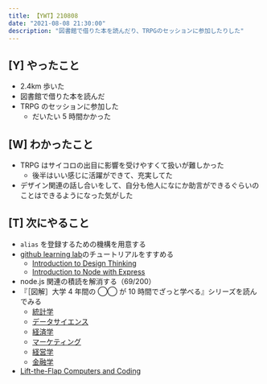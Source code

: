 ```yaml
---
title: 【YWT】210808
date: "2021-08-08 21:30:00"
description: "図書館で借りた本を読んだり、TRPGのセッションに参加したりした"
---
```


## [Y] やったこと

- 2.4km 歩いた
- 図書館で借りた本を読んだ
- TRPG のセッションに参加した
  - だいたい 5 時間かかった

## [W] わかったこと

- TRPG はサイコロの出目に影響を受けやすくて扱いが難しかった
  - 後半はいい感じに活躍ができて、充実してた
- デザイン関連の話し合いをして、自分も他人になにか助言ができるぐらいのことはできるようになった気がした

## [T] 次にやること

- `alias` を登録するための機構を用意する
- [github learning lab](https://lab.github.com/githubtraining)のチュートリアルをすすめる
  - [Introduction to Design Thinking](https://lab.github.com/githubtraining/introduction-to-design-thinking)
  - [Introduction to Node with Express](https://lab.github.com/everydeveloper/introduction-to-node-with-express)
- node.js 関連の積読を解消する（69/200）
- 『［図解］大学 4 年間の ◯◯ が 10 時間でざっと学べる』シリーズを読んでみる
  - [統計学](https://www.amazon.co.jp/dp/B07PXB4NN9)
  - [データサイエンス](https://www.amazon.co.jp/dp/B07XNW3TQM)
  - [経済学](https://www.amazon.co.jp/dp/B01KNLFHH6)
  - [マーケティング](https://www.amazon.co.jp/dp/B07BNC2SV3)
  - [経営学](https://www.amazon.co.jp/dp/B071SKDF3L)
  - [金融学](https://www.amazon.co.jp/dp/B07BB6Z7FW)
- [Lift-the-Flap Computers and Coding](https://www.amazon.co.jp/dp/1409591514)

<!-- https://twitter.com/camomile_cafe/status/1423976333260980227?s=20 -->
